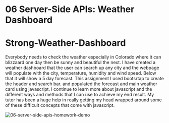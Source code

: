 # 06 Server-Side APIs: Weather Dashboard

# Strong-Weather-Dashboard

Everybody needs to check the weather especially in Colorado where it can blizzaard one day then be sunny and beautiful the next. I have created a weather dashboard that the user can search up any city and the webpage will populate with the city, temperature, humidity and wind speed. Below that it will show a 5 day forecast. This assignment I used bootsrtap to create the header and search bar. and populated the forecast and main weather card using javascript. I continue to learn more about javascript and the different ways and methods that I can use to achieve my end result. My tutor has been a huge help in really getting my head wrapped around some of these difficult concepts that come with javascript.

![06-server-side-apis-homework-demo](https://user-images.githubusercontent.com/79662753/116769481-b2675780-a9f9-11eb-8927-953275edf759.png)
